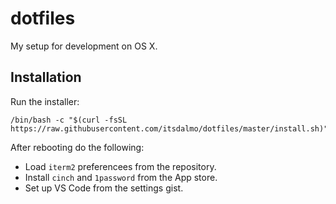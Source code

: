 # dotfiles

My setup for development on OS X.

## Installation

Run the installer:
```
/bin/bash -c "$(curl -fsSL https://raw.githubusercontent.com/itsdalmo/dotfiles/master/install.sh)"
```

After rebooting do the following:
- Load `iterm2` preferencees from the repository.
- Install `cinch` and `1password` from the App store. 
- Set up VS Code from the settings gist.

